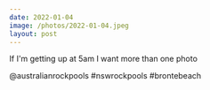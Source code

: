 ```yaml
---
date: 2022-01-04
image: /photos/2022-01-04.jpeg
layout: post
---
```


If I'm getting up at 5am I want more than one photo

@australianrockpools #nswrockpools #brontebeach
